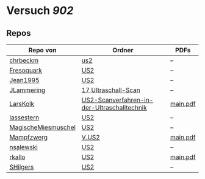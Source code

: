 # Versuch *902*

## Repos

|                     Repo von                     |                                                                       Ordner                                                                        |                                                                                  PDFs                                                                                  |
|--------------------------------------------------|-----------------------------------------------------------------------------------------------------------------------------------------------------|------------------------------------------------------------------------------------------------------------------------------------------------------------------------|
|[chrbeckm](../repo/chrbeckm)                      |[us2](https://github.com/chrbeckm/anfaenger-praktikum/tree/master/us2)                                                                               |–                                                                                                                                                                       |
|[Fresoquark](../repo/Fresoquark)                  |[US2](https://github.com/Fresoquark/Anfaengerpraktikum/tree/master/US2)                                                                              |–                                                                                                                                                                       |
|[Jean1995](../repo/Jean1995)                      |[US2](https://github.com/Jean1995/Praktikum/tree/master/US2)                                                                                         |–                                                                                                                                                                       |
|[JLammering](../repo/JLammering)                  |[17 Ultraschall-Scan](https://github.com/JLammering/Physikalisches-Praktikum/tree/master/17%20Ultraschall-Scan)                                      |–                                                                                                                                                                       |
|[LarsKolk](../repo/LarsKolk)                      |[US2-Scanverfahren-in-der-Ultraschalltechnik](https://github.com/LarsKolk/Anfaengerpraktikum/tree/master/US2-Scanverfahren-in-der-Ultraschalltechnik)|[main.pdf](https://docs.google.com/viewer?url=https://raw.githubusercontent.com/LarsKolk/Anfaengerpraktikum/master/US2-Scanverfahren-in-der-Ultraschalltechnik/main.pdf)|
|[lassestern](../repo/lassestern)                  |[US2](https://github.com/lassestern/praktikum-david-lasse/tree/master/US2)                                                                           |–                                                                                                                                                                       |
|[MagischeMiesmuschel](../repo/MagischeMiesmuschel)|[US2](https://github.com/MagischeMiesmuschel/AnfaengerPraktikum/tree/master/US2)                                                                     |–                                                                                                                                                                       |
|[Mampfzwerg](../repo/Mampfzwerg)                  |[V.US2](https://github.com/Mampfzwerg/Praktikum/tree/master/V.US2)                                                                                   |[main.pdf](https://docs.google.com/viewer?url=https://raw.githubusercontent.com/Mampfzwerg/Praktikum/master/V.US2/latex-template/main.pdf)                              |
|[nsalewski](../repo/nsalewski)                    |[US2](https://github.com/nsalewski/laboratory/tree/master/US2)                                                                                       |–                                                                                                                                                                       |
|[rkallo](../repo/rkallo)                          |[US2](https://github.com/rkallo/APWS1718/tree/master/US2)                                                                                            |[main.pdf](https://docs.google.com/viewer?url=https://raw.githubusercontent.com/rkallo/APWS1718/master/US2/main.pdf)                                                    |
|[SHilgers](../repo/SHilgers)                      |[US2](https://github.com/SHilgers/Praktikum2/tree/master/US2)                                                                                        |–                                                                                                                                                                       |
